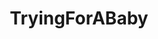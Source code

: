 ---
title: TryingForABaby
crosslinks:
- TFABLinePorn
- infertility
- TFABChartStalkers
- stilltrying
- shittyfertilityadvice
- tryingforanother
- ttcafterloss
- TTC_PCOS
- trollxchromosomes
- relationships
- funny
- AskReddit
- explainlikeimfive
- formulafeeders
- metric_units
- pics
- politics
- australia
- knitting
- maleinfertility
---